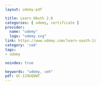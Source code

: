 ```yaml
---
layout: udemy-pdf

title: Learn OAuth 2.0
categories: [ udemy, certificate ]
provider:
  name: "udemy"
  logo: "udemy.svg"
link: https://www.udemy.com/learn-oauth-2/
category: 'ced'
tags:
- udemy

noindex: true

keywords: "udemy, ceh"
pdf: UC-I29UQ9WT
---
```


